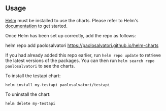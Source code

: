 ## Usage

[Helm](https://helm.sh) must be installed to use the charts.  Please refer to
Helm's [documentation](https://helm.sh/docs) to get started.

Once Helm has been set up correctly, add the repo as follows:

  helm repo add paolosalvatori https://paolosalvatori.github.io/helm-charts

If you had already added this repo earlier, run `helm repo update` to retrieve
the latest versions of the packages.  You can then run `helm search repo paolosalvatori`
to see the charts.

To install the testapi chart:

    helm install my-testapi paolosalvatori/testapi

To uninstall the chart:

    helm delete my-testapi
